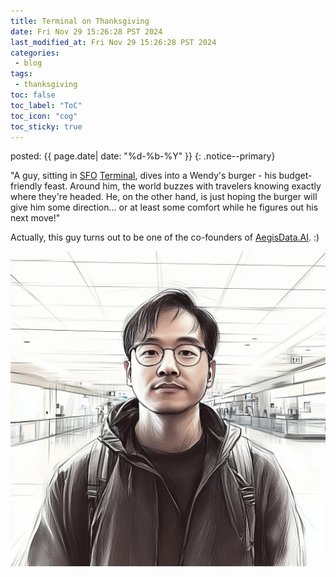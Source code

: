 ```yaml
---
title: Terminal on Thanksgiving
date: Fri Nov 29 15:26:28 PST 2024
last_modified_at: Fri Nov 29 15:26:28 PST 2024
categories:
 - blog
tags:
 - thanksgiving
toc: false
toc_label: "ToC"
toc_icon: "cog"
toc_sticky: true
---
```


<head>
	<link rel="stylesheet" href="/resource/styles.css">
</head>

posted: {{ page.date| date: "%d-%b-%Y" }}
{: .notice--primary}

"A guy, sitting in [SFO](https://www.flysfo.com/) [Terminal](https://en.wikipedia.org/wiki/The_Terminal), dives into a Wendy's burger - his budget-friendly feast. Around him, the world buzzes with travelers knowing exactly where they're headed. He, on the other hand, is just hoping the burger will give him some direction... or at least some comfort while he figures out his next move!"

Actually, this guy turns out to be one of the co-founders of [AegisData.AI]({{'/'}}). :)

<div class="img-container">
<img src="/assets/images/terminal-2024/poor-guy-in-SFO-terminal.png">
</div>


